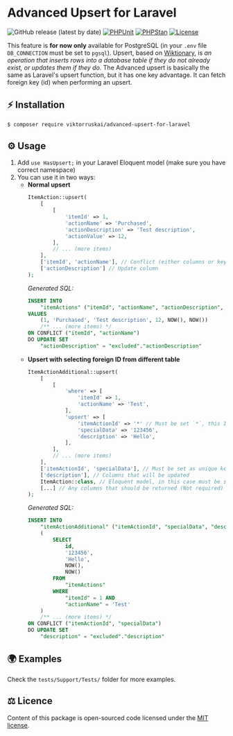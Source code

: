 # Advanced Upsert for Laravel
![GitHub release (latest by date)](https://img.shields.io/github/v/release/viktorruskai/advanced-upsert-for-laravel)
[![PHPUnit](https://github.com/viktorruskai/advanced-upsert-for-laravel/actions/workflows/tests.yml/badge.svg)](https://github.com/viktorruskai/advanced-upsert-for-laravel/actions/workflows/tests.yml)
[![PHPStan](https://github.com/viktorruskai/advanced-upsert-for-laravel/actions/workflows/phpstan.yml/badge.svg)](https://github.com/viktorruskai/advanced-upsert-for-laravel/actions/workflows/phpstan.yml)
[![License](https://img.shields.io/badge/License-MIT-green.svg)](https://github.com/viktorruskai/advanced-upsert-for-laravel/blob/master/LICENSE)

This feature is **for now only** available for PostgreSQL (in your `.env` file `DB_CONNECTION` must be set to `pgsql`).
Upsert, based on [Wiktionary](https://en.wiktionary.org/wiki/upsert), is _an operation that inserts rows into a database table if they do not already exist, or updates them if they do_. 
The Advanced upsert is basically the same as Laravel's upsert function, but it has one key advantage. It can fetch foreign key (id) when performing an upsert.

## ⚡️️ Installation

```bash
$ composer require viktorruskai/advanced-upsert-for-laravel
```

## ⚙️ Usage

1. Add `use HasUpsert;` in your Laravel Eloquent model (make sure you have correct namespace)
2. You can use it in two ways:
    - **Normal upsert**
       ```php
       ItemAction::upsert(
           [
               [
                   'itemId' => 1,
                   'actionName' => 'Purchased',
                   'actionDescription' => 'Test description',
                   'actionValue' => 12,
               ],
               // ... (more items) 
           ], 
           ['itemId', 'actionName'], // Conflict (either columns or key name)
           ['actionDescription'] // Update column 
       );
       ```
      _Generated SQL:_
      ```sql
      INSERT INTO
          "itemActions" ("itemId", "actionName", "actionDescription", "actionValue", "updatedAt", "createdAt")
      VALUES
          (1, 'Purchased', 'Test description', 12, NOW(), NOW())
          /** ... (more items) */
      ON CONFLICT ("itemId", "actionName") 
      DO UPDATE SET
          "actionDescription" = "excluded"."actionDescription"
      ```
    - **Upsert with selecting foreign ID from different table**
        ```php
        ItemActionAdditional::upsert(
            [
                [
                    'where' => [
                        'itemId' => 1,
                        'actionName' => 'Test',
                    ],
                    'upsert' => [
                        'itemActionId' => '*' // Must be set `*`, this ID will be automatically added from `$selectModelClassName` by conditions from `where` param  
                        'specialData' => '123456',
                        'description' => 'Hello',
                    ], 
                ],
                // ... (more items)
            ], 
            ['itemActionId', 'specialData'], // Must be set as unique key (name of columns must be presented or name of the key) 
            ['description'], // Columns that will be updated
            ItemAction::class, // Eloquent model, in this case must be set
            [...] // Any columns that should be returned (Not required) 
        );
        ```
        _Generated SQL:_
        ```sql
        INSERT INTO
            "itemActionAdditional" ("itemActionId", "specialData", "description", "updatedAt", "createdAt")
            (
                SELECT
                    id,
                    '123456',
                    'Hello',
                    NOW(),
                    NOW()
                FROM
                    "itemActions"
                WHERE
                    "itemId" = 1 AND 
                    "actionName" = 'Test'
            )
            /** ... (more items) */ 
        ON CONFLICT ("itemActionId", "specialData")
        DO UPDATE SET
            "description" = "excluded"."description"
        ```
      
## 🌍 Examples
Check the `tests/Support/Tests/` folder for more examples. 

## ⚖️ Licence
Content of this package is open-sourced code licensed under the [MIT license]((https://github.com/viktorruskai/advanced-upsert-for-laravel/blob/master/LICENSE)).